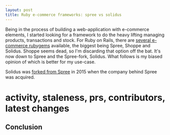 ```yaml
---
layout: post
title: Ruby e-commerce frameworks: spree vs solidus
---
```


Being in the process of building a web-application with e-commerce elements, I
started looking for a framework to do the heavy lifting managing products,
transactions and stock. For Ruby on Rails, there are [several e-commerce
rubygems](https://www.ruby-toolbox.com/categories/e_commerce) available, the
biggest being Spree, Shoppe and Solidus. Shoppe seems dead, so I'm discarding
that option off the bat. It's now down to Spree and the Spree-fork, Solidus.
What follows is my biased opinion of which is better for my use-case.

Solidus was [forked from Spree](http://solidus.io/blog/2015/10/28/future-of-spree.html)
in 2015 when the company behind Spree was acquired.

# activity, staleness, prs, contributors, latest changes


## Conclusion
